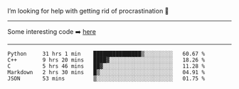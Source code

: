 I’m looking for help with getting rid of procrastination 🤔

-----

Some interesting code :arrow_right: [here](https://github.com/zhen8838/playground)

-----

<!--START_SECTION:waka-->
```text
Python     31 hrs 1 min    ███████████████▒░░░░░░░░░   60.67 % 
C++        9 hrs 20 mins   ████▓░░░░░░░░░░░░░░░░░░░░   18.26 % 
C          5 hrs 46 mins   ██▓░░░░░░░░░░░░░░░░░░░░░░   11.28 % 
Markdown   2 hrs 30 mins   █▒░░░░░░░░░░░░░░░░░░░░░░░   04.91 % 
JSON       53 mins         ▒░░░░░░░░░░░░░░░░░░░░░░░░   01.75 % 
```
<!--END_SECTION:waka-->

<!--
**zhen8838/zhen8838** is a ✨ _special_ ✨ repository because its `README.md` (this file) appears on your GitHub profile.

Here are some ideas to get you started:

- 🔭 I’m currently working on ...
- 🌱 I’m currently learning ...
- 👯 I’m looking to collaborate on ...
 ...
- 💬 Ask me about ...
- 📫 How to reach me: ...
- 😄 Pronouns: ...
- ⚡ Fun fact: ...
-->
